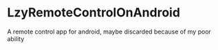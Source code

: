 # LzyRemoteControlOnAndroid
A remote control app for android, maybe discarded because of my poor ability

